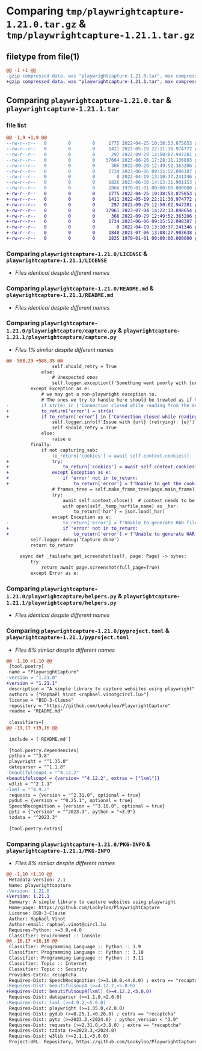 # Comparing `tmp/playwrightcapture-1.21.0.tar.gz` & `tmp/playwrightcapture-1.21.1.tar.gz`

## filetype from file(1)

```diff
@@ -1 +1 @@
-gzip compressed data, was "playwrightcapture-1.21.0.tar", max compression
+gzip compressed data, was "playwrightcapture-1.21.1.tar", max compression
```

## Comparing `playwrightcapture-1.21.0.tar` & `playwrightcapture-1.21.1.tar`

### file list

```diff
@@ -1,9 +1,9 @@
--rw-r--r--   0        0        0     1775 2022-04-25 10:38:53.875053 playwrightcapture-1.21.0/LICENSE
--rw-r--r--   0        0        0     1411 2022-05-19 22:11:30.974772 playwrightcapture-1.21.0/README.md
--rw-r--r--   0        0        0      297 2022-09-29 12:50:02.947281 playwrightcapture-1.21.0/playwrightcapture/__init__.py
--rw-r--r--   0        0        0    37664 2023-06-26 17:28:11.136863 playwrightcapture-1.21.0/playwrightcapture/capture.py
--rw-r--r--   0        0        0      366 2022-09-29 12:49:52.363206 playwrightcapture-1.21.0/playwrightcapture/exceptions.py
--rw-r--r--   0        0        0     1734 2023-06-06 09:15:52.098307 playwrightcapture-1.21.0/playwrightcapture/helpers.py
--rw-r--r--   0        0        0        0 2022-04-19 13:10:37.241346 playwrightcapture-1.21.0/playwrightcapture/py.typed
--rw-r--r--   0        0        0     1826 2023-06-30 14:13:31.901153 playwrightcapture-1.21.0/pyproject.toml
--rw-r--r--   0        0        0     2866 1970-01-01 00:00:00.000000 playwrightcapture-1.21.0/PKG-INFO
+-rw-r--r--   0        0        0     1775 2022-04-25 10:38:53.875053 playwrightcapture-1.21.1/LICENSE
+-rw-r--r--   0        0        0     1411 2022-05-19 22:11:30.974772 playwrightcapture-1.21.1/README.md
+-rw-r--r--   0        0        0      297 2022-09-29 12:50:02.947281 playwrightcapture-1.21.1/playwrightcapture/__init__.py
+-rw-r--r--   0        0        0    37961 2023-07-04 14:22:13.898654 playwrightcapture-1.21.1/playwrightcapture/capture.py
+-rw-r--r--   0        0        0      366 2022-09-29 12:49:52.363206 playwrightcapture-1.21.1/playwrightcapture/exceptions.py
+-rw-r--r--   0        0        0     1734 2023-06-06 09:15:52.098307 playwrightcapture-1.21.1/playwrightcapture/helpers.py
+-rw-r--r--   0        0        0        0 2022-04-19 13:10:37.241346 playwrightcapture-1.21.1/playwrightcapture/py.typed
+-rw-r--r--   0        0        0     1840 2023-07-06 13:08:27.903638 playwrightcapture-1.21.1/pyproject.toml
+-rw-r--r--   0        0        0     2835 1970-01-01 00:00:00.000000 playwrightcapture-1.21.1/PKG-INFO
```

### Comparing `playwrightcapture-1.21.0/LICENSE` & `playwrightcapture-1.21.1/LICENSE`

 * *Files identical despite different names*

### Comparing `playwrightcapture-1.21.0/README.md` & `playwrightcapture-1.21.1/README.md`

 * *Files identical despite different names*

### Comparing `playwrightcapture-1.21.0/playwrightcapture/capture.py` & `playwrightcapture-1.21.1/playwrightcapture/capture.py`

 * *Files 1% similar despite different names*

```diff
@@ -588,29 +588,35 @@
                 self.should_retry = True
             else:
                 # Unexpected ones
                 self.logger.exception(f'Something went poorly with {url}: {e.message}')
         except Exception as e:
             # we may get a non-playwright exception to.
             # The ones we try to handle here should be treated as if they were.
-            if str(e) in ['Connection closed while reading from the driver']:
+            to_return['error'] = str(e)
+            if to_return['error'] in ['Connection closed while reading from the driver']:
                 self.logger.info(f'Issue with {url} (retrying): {e}')
                 self.should_retry = True
             else:
                 raise e
         finally:
             if not capturing_sub:
-                to_return['cookies'] = await self.context.cookies()
+                try:
+                    to_return['cookies'] = await self.context.cookies()
+                except Exception as e:
+                    if 'error' not in to_return:
+                        to_return['error'] = f'Unable to get the cookies: {e}'
                 # frames_tree = self.make_frame_tree(page.main_frame)
                 try:
                     await self.context.close()  # context needs to be closed to generate the HAR
                     with open(self._temp_harfile.name) as _har:
                         to_return['har'] = json.load(_har)
                 except Exception as e:
-                    to_return['error'] = f'Unable to generate HAR file: {e}'
+                    if 'error' not in to_return:
+                        to_return['error'] = f'Unable to generate HAR file: {e}'
         self.logger.debug('Capture done')
         return to_return
 
     async def _failsafe_get_screenshot(self, page: Page) -> bytes:
         try:
             return await page.screenshot(full_page=True)
         except Error as e:
```

### Comparing `playwrightcapture-1.21.0/playwrightcapture/helpers.py` & `playwrightcapture-1.21.1/playwrightcapture/helpers.py`

 * *Files identical despite different names*

### Comparing `playwrightcapture-1.21.0/pyproject.toml` & `playwrightcapture-1.21.1/pyproject.toml`

 * *Files 6% similar despite different names*

```diff
@@ -1,10 +1,10 @@
 [tool.poetry]
 name = "PlaywrightCapture"
-version = "1.21.0"
+version = "1.21.1"
 description = "A simple library to capture websites using playwright"
 authors = ["Raphaël Vinot <raphael.vinot@circl.lu>"]
 license = "BSD-3-Clause"
 repository = "https://github.com/Lookyloo/PlaywrightCapture"
 readme = "README.md"
 
 classifiers=[
@@ -19,17 +19,16 @@
 
 include = ['README.md']
 
 [tool.poetry.dependencies]
 python = "^3.8"
 playwright = "^1.35.0"
 dateparser = "^1.1.8"
-beautifulsoup4 = "^4.12.2"
+beautifulsoup4 = {version= "^4.12.2", extras = ["lxml"]}
 w3lib = "^2.1.1"
-lxml = "^4.9.2"
 requests = {version = "^2.31.0", optional = true}
 pydub = {version = "^0.25.1", optional = true}
 SpeechRecognition = {version = "^3.10.0", optional = true}
 pytz = {"version" = "^2023.3", python = "<3.9"}
 tzdata = "^2023.3"
 
 [tool.poetry.extras]
```

### Comparing `playwrightcapture-1.21.0/PKG-INFO` & `playwrightcapture-1.21.1/PKG-INFO`

 * *Files 8% similar despite different names*

```diff
@@ -1,10 +1,10 @@
 Metadata-Version: 2.1
 Name: playwrightcapture
-Version: 1.21.0
+Version: 1.21.1
 Summary: A simple library to capture websites using playwright
 Home-page: https://github.com/Lookyloo/PlaywrightCapture
 License: BSD-3-Clause
 Author: Raphaël Vinot
 Author-email: raphael.vinot@circl.lu
 Requires-Python: >=3.8,<4.0
 Classifier: Environment :: Console
@@ -16,17 +16,16 @@
 Classifier: Programming Language :: Python :: 3.9
 Classifier: Programming Language :: Python :: 3.10
 Classifier: Programming Language :: Python :: 3.11
 Classifier: Topic :: Internet
 Classifier: Topic :: Security
 Provides-Extra: recaptcha
 Requires-Dist: SpeechRecognition (>=3.10.0,<4.0.0) ; extra == "recaptcha"
-Requires-Dist: beautifulsoup4 (>=4.12.2,<5.0.0)
+Requires-Dist: beautifulsoup4[lxml] (>=4.12.2,<5.0.0)
 Requires-Dist: dateparser (>=1.1.8,<2.0.0)
-Requires-Dist: lxml (>=4.9.2,<5.0.0)
 Requires-Dist: playwright (>=1.35.0,<2.0.0)
 Requires-Dist: pydub (>=0.25.1,<0.26.0) ; extra == "recaptcha"
 Requires-Dist: pytz (>=2023.3,<2024.0) ; python_version < "3.9"
 Requires-Dist: requests (>=2.31.0,<3.0.0) ; extra == "recaptcha"
 Requires-Dist: tzdata (>=2023.3,<2024.0)
 Requires-Dist: w3lib (>=2.1.1,<3.0.0)
 Project-URL: Repository, https://github.com/Lookyloo/PlaywrightCapture
```

